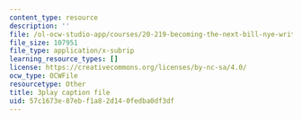 ```yaml
---
content_type: resource
description: ''
file: /ol-ocw-studio-app/courses/20-219-becoming-the-next-bill-nye-writing-and-hosting-the-educational-show-january-iap-2015/57c1673e87ebf1a82d140fedba0df3df_qkkI9Z9tKvo.srt
file_size: 107951
file_type: application/x-subrip
learning_resource_types: []
license: https://creativecommons.org/licenses/by-nc-sa/4.0/
ocw_type: OCWFile
resourcetype: Other
title: 3play caption file
uid: 57c1673e-87eb-f1a8-2d14-0fedba0df3df
---
```

